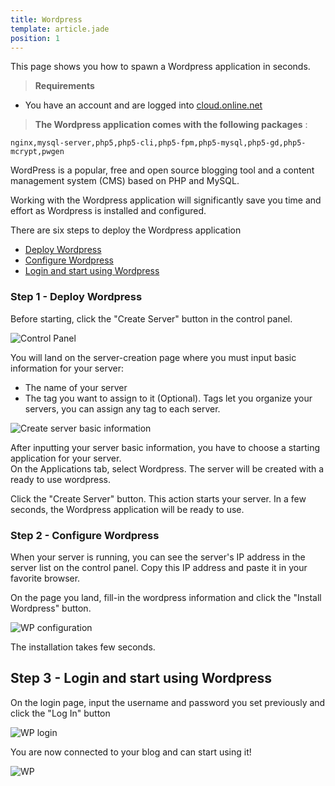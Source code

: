 ```yaml
---
title: Wordpress
template: article.jade
position: 1
---
```


This page shows you how to spawn a Wordpress application in seconds.

> <strong>Requirements</strong>
>
- You have an account and are logged into [cloud.online.net](//cloud.online.net)

> <strong>The Wordpress application comes with the following packages</strong> :
```
nginx,mysql-server,php5,php5-cli,php5-fpm,php5-mysql,php5-gd,php5-mcrypt,pwgen
```

WordPress is a popular, free and open source blogging tool and a content management system (CMS) based on PHP and MySQL.

Working with the Wordpress application will significantly save you time and effort as Wordpress is installed and configured.

There are six steps to deploy the Wordpress application

- [Deploy Wordpress](/applications/wordpress.html#step-1-deploy-wordpress)
- [Configure Wordpress](/applications/wordpress.html#step-2-configure-wordpress)
- [Login and start using Wordpress](/applications/wordpress.html#step-3-login-and-start-using-wordpress)

### Step 1 - Deploy Wordpress

Before starting, click the "Create Server" button in the control panel.

![Control Panel](../../images/dashboard.png "Control Panel")

You will land on the server-creation page where you must input basic information for your server:

- The name of your server
- The tag you want to assign to it (Optional). Tags let you organize your servers, you can assign any tag to each server.

![Create server basic information](../../images/server_basic_information.png "Create server basic information")

After inputting your server basic information, you have to choose a starting application for your server.<br />
On the Applications tab, select Wordpress. The server will be created with a ready to use wordpress.

Click the "Create Server" button. This action starts your server.
In a few seconds, the Wordpress application will be ready to use.

### Step 2 - Configure Wordpress

When your server is running, you can see the server's IP address in the server list on the control panel. Copy this IP address and paste it in your favorite browser.

On the page you land, fill-in the wordpress information and click the "Install Wordpress" button.

![WP configuration](../../images/wp-configuration.png "WP configuration")

The installation takes few seconds.

## Step 3 - Login and start using Wordpress

On the login page, input the username and password you set previously and click the "Log In" button


![WP login](../../images/wplogin.png "WP login")

You are now connected to your blog and can start using it!

![WP](../../images/wp.png "WP")

